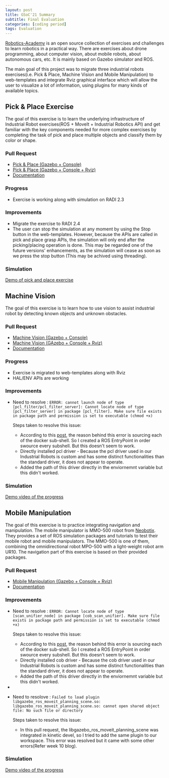 ```yaml
---
layout: post
title: GSoC'21 Summary
subtitle: Final Evaluation
categories: [coding period]
tags: Evaluation
---
```


[Robotics-Academy](https://jderobot.github.io/RoboticsAcademy/) is an open source collection of exercises and challenges to learn robotics in a practical way. There are exercises about drone programming, about computer vision, about mobile robots, about autonomous cars, etc. It is mainly based on Gazebo simulator and ROS. 

The main goal of this project was to migrate three industrial robots exercises(i.e. Pick & Place, Machine Vision and Mobile Manipulation) to web-templates and integrate Rviz graphical interface which will allow the user to visualize a lot of information, using plugins for many kinds of available topics.

## Pick & Place Exercise

The goal of this exercise is to learn the underlying infrastructure of Industrial Robot exercises(ROS + MoveIt + Industrial Robotics API) and get familiar with the key components needed for more complex exercises by completing the task of pick and place multiple objects and classify them by color or shape.

### Pull Request

- [Pick & Place (Gazebo + Console)](https://github.com/JdeRobot/RoboticsAcademy/compare/melodic...predator4hack:pick-place-without-rivz?expand=1)
- [Pick & Place (Gazebo + Console + Rviz)](https://github.com/JdeRobot/RoboticsAcademy/pull/1153)
- [Documentation](https://github.com/JdeRobot/RoboticsAcademy/pull/1163)

### Progress

- Exercise is working along with simulation on RADI 2.3

### Improvements

- Migrate the exercise to RADI 2.4
- The user can stop the simulation at any moment by using the Stop button in the web-templates. However, because the APIs are called in pick and place grasp APIs, the simulation will only end after the picking/placing operation is done. This may be regarded one of the future versions' enhancements, as the simulation will cease as soon as we press the stop button (This may be achived using threading).

### Simulation

[Demo of pick and place exercise](https://www.youtube.com/watch?v=1rrcCzl-JWI)

## Machine Vision

The goal of this exercise is to learn how to use vision to assist industrial robot by detecting known objects and unknown obstacles.

### Pull Request

- [Machine Vision (Gazebo + Console)](https://github.com/predator4hack/RoboticsAcademy/tree/machine-vision)
- [Machine Vision (GAzebo + Console + Rviz)](https://github.com/predator4hack/RoboticsAcademy/tree/rviz-machine-vision)
- [Documentation](https://github.com/predator4hack/RoboticsAcademy/tree/machine_vision_doc)

### Progress

- Exercise is migrated to web-templates along with Rviz
- HAL/ENV APIs are working

### Improvements

- Need to resolve : `ERROR: cannot launch node of type [pcl_filter/pcl_filter_server]: Cannot locate node of type [pcl_filter_server] in package [pcl_filter]. Make sure file exists in package path and permission is set to executable (chmod +x)`

    Steps taken to resolve this issue:
    - According to this [post](https://github.com/microsoft/AirSim/issues/2591), the reason behind this error is sourcing each of the docker sub-shell. So I created a ROS EntryPoint in order swource every subshell. But this doesn't seem to work.
    - Directly installed pcl driver - Because the pcl driver used in our Industrial Robots is custom and has some distinct functionalities than the standard driver, it does not appear to operate.
    - Added the path of this driver directly in the enviornemnt variable but this didn't worked.

### Simulation

[Demo video of the progress](https://youtu.be/YgRQSqbyP3s) 

## Mobile Manipulation

The goal of this exercise is to practice integrating navigation and manipulation. The mobile manipulator is MMO-500 robot from [Neobotix](https://www.neobotix-robots.com/homepage). They provides a set of ROS simulation packages and tutorials to test their mobile robot and mobile manipulators. The MMO-500 is one of them, combining the omnidirectional robot MPO-500 with a light-weight robot arm UR10. The navigation part of this exercise is based on their provided packages.

### Pull Request

- [Mobile Manipulation (Gazebo + Console + Rviz)](https://github.com/predator4hack/RoboticsAcademy/tree/mobile_manipulation)
- [Documentation](https://github.com/predator4hack/RoboticsAcademy/tree/mobile_manipulation_doc)

### Improvements

- Need to resolve : `ERROR: Cannot locate node of type [scan_unifier_node] in package [cob_scan_unifier]. Make sure file exists in package path and permission is set to executable (chmod +x)`

    Steps taken to resolve this issue:
    - According to this [post](https://github.com/microsoft/AirSim/issues/2591), the reason behind this error is sourcing each of the docker sub-shell. So I created a ROS EntryPoint in order swource every subshell. But this doesn't seem to work.
    - Directly installed cob driver - Because the cob driver used in our Industrial Robots is custom and has some distinct functionalities than the standard driver, it does not appear to operate.
    - Added the path of this driver directly in the enviornemnt variable but this didn't worked.

- 

- Need to resolove : `Failed to load plugin libgazebo_ros_moveit_planning_scene.so: libgazebo_ros_moveit_planning_scene.so: cannot open shared object file: No such file or directory`

    Steps taken to resolve this issue:
    - In this pull request, the libgazebo_ros_moveit_planning_scene was integrated in kinetic devel, so I tried to add the same plugin to our workspace. This error was resolved but it came with some other errors(Refer week 10 blog).

### Simulation

[Demo video of the progress](https://youtu.be/BKCUI70vJnc)